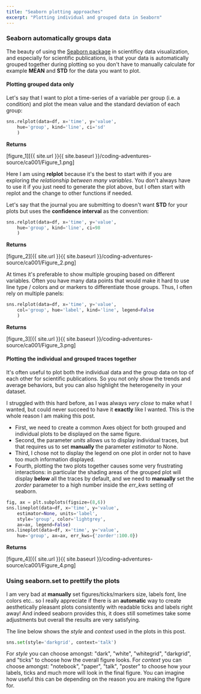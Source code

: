 ```yaml
---
title: "Seaborn plotting approaches"
excerpt: "Plotting individual and grouped data in Seaborn"
---
```

### Seaborn automatically groups data
The beauty of using the [Seaborn package](https://seaborn.pydata.org/) in scientificy data visualization, and especially for scientific publications, is that your data is automatically grouped together during plotting so you don't have to manually calculate for example **MEAN** and **STD** for the data you want to plot.

#### Plotting grouped data only
Let's say that I want to plot a time-series of a variable per group (i.e. a condition) and plot the mean value and the standard deviation of each group:
```python
sns.relplot(data=df, x='time', y='value',  
    hue='group', kind='line', ci='sd'
    )
```
**Returns**

[figure_1][{{ site.url }}{{ site.baseurl }}/coding-adventures-source/ca001/Figure_1.png]

Here I am using **relplot** because it's the best to start with if you are exploring _the relationship between many variables_. You don't always have to use it if you just need to generate the plot above, but I often start with replot and the change to other functions if needed.

Let's say that the journal you are submitting to doesn't want **STD** for your plots but uses the **confidence interval** as the convention:
```python
sns.relplot(data=df, x='time', y='value',  
    hue='group', kind='line', ci=98
    )
```
**Returns**

[figure_2][{{ site.url }}{{ site.baseurl }}/coding-adventures-source/ca001/Figure_2.png]

At times it's preferable to show multiple grouping based on different variables. Often you have many data points that would make it hard to use line type / colors and or markers to differentiate those groups. Thus, I often rely on multiple panels:
```python
sns.relplot(data=df, x='time', y='value',  
    col='group', hue='label', kind='line', legend=False
    )
```
**Returns**

[figure_3][{{ site.url }}{{ site.baseurl }}/coding-adventures-source/ca001/Figure_3.png]

#### Plotting the individual and grouped traces together
It's often useful to plot both the individual data and the group data on top of each other for scientific publications. So you not only show the trends and average behaviors, but you can also highlight the heterogeneity in your dataset.

I struggled with this hard before, as I was always _very close_ to make what I wanted, but could never succeed to have it **exactly** like I wanted. This is the whole reason I am making this post.

- First, we need to create a common Axes object for both grouped and individual plots to be displayed on the same figure.
- Second, the parameter _units_ allows us to display individual traces, but that requires us to set **manually** the parameter _estimator_ to None.
- Third, I chose not to display the legend on one plot in order not to have too much information displayed.
- Fourth, plotting the two plots together causes some very frustrating interactions: in particular the shading areas of the grouped plot will display **below** all the traces by default, and we need to **manually** set the _zorder_ parameter to a high number inside the _err\_kws_ setting of seaborn.
```python
fig, ax = plt.subplots(figsize=(8,6))
sns.lineplot(data=df, x='time', y='value', 
    estimator=None, units='label', 
    style='group', color='lightgrey',
    ax=ax, legend=False)
sns.lineplot(data=df, x='time', y='value', 
    hue='group', ax=ax, err_kws={'zorder':100.0})
```
**Returns**

[figure_4][{{ site.url }}{{ site.baseurl }}/coding-adventures-source/ca001/Figure_4.png]

### Using seaborn.set to prettify the plots
I am very bad at **manually** set figures/ticks/markers size, labels font, line colors etc.. so I really appreciate if there is an **automatic** way to create aesthetically pleasant plots consistently with readable ticks and labels right away! And indeed seaborn provides this, it does still sometimes take some adjustments but overall the results are very satisfying.

The line below shows the _style_ and _context_ used in the plots in this post.
```python
sns.set(style='darkgrid', context='talk')
```
For _style_ you can choose amongst: "dark", "white", "whitegrid", "darkgrid", and "ticks" to choose how the overall figure looks.
For _context_ you can choose amongst: "notebook", "paper", "talk", "poster" to choose how your labels, ticks and much more will look in the final figure. You can imagine how useful this can be depending on the reason you are making the figure for.